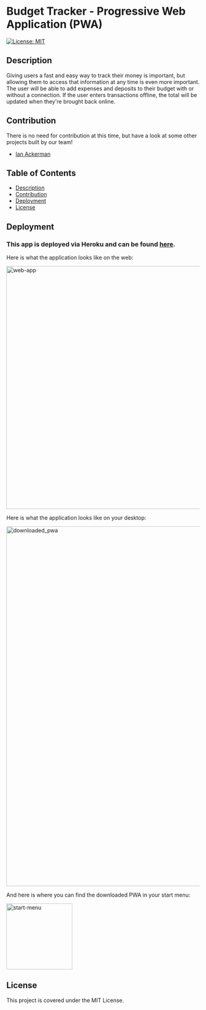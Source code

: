 # Budget Tracker - Progressive Web Application (PWA)

[![License: MIT](https://img.shields.io/badge/License-MIT-yellow.svg)](https://opensource.org/licenses/MIT)

## Description

Giving users a fast and easy way to track their money is important, but allowing them to access that information at any time is even more important. The user will be able to add expenses and deposits to their budget with or without a connection. If the user enters transactions offline, the total will be updated when they're brought back online.

## Contribution

There is no need for contribution at this time, but have a look at some other projects built by our team!

- [Ian Ackerman](https://github.com/ianaack)

## Table of Contents

- [Description](Description)
- [Contribution](Contribution)
- [Deployment](Deployment)
- [License](License)

## Deployment

### This app is deployed via Heroku and can be found [here](https://ianaack-budget-tracker.herokuapp.com/).

Here is what the application looks like on the web:

<img width="634" alt="web-app" src="https://user-images.githubusercontent.com/47282257/175184641-3f8826d3-1179-486d-b880-5ef4db8caedb.png">

Here is what the application looks like on your desktop:

<img width="939" alt="downloaded_pwa" src="https://user-images.githubusercontent.com/47282257/175184665-652a7629-b864-4d36-a09f-1d77a1289707.png">

And here is where you can find the downloaded PWA in your start menu:

<img width="172" alt="start-menu" src="https://user-images.githubusercontent.com/47282257/175184662-0a550028-98c9-42c0-bd78-127cd50c5de9.png">

## License

This project is covered under the MIT License.
